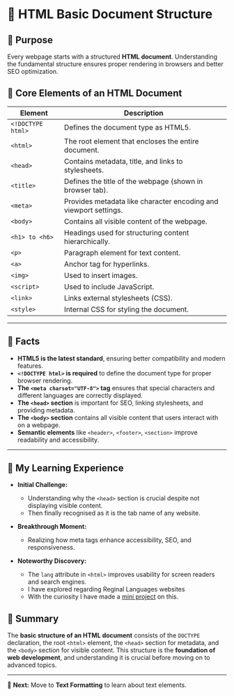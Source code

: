 # 📖 HTML Basic Document Structure

## 📌 Purpose

Every webpage starts with a structured **HTML document**. Understanding the fundamental structure ensures proper rendering in browsers and better SEO optimization.

## 📌 Core Elements of an HTML Document

| **Element**       | **Description**                                                  |
| ----------------- | ---------------------------------------------------------------- |
| `<!DOCTYPE html>` | Defines the document type as HTML5.                              |
| `<html>`          | The root element that encloses the entire document.              |
| `<head>`          | Contains metadata, title, and links to stylesheets.              |
| `<title>`         | Defines the title of the webpage (shown in browser tab).         |
| `<meta>`          | Provides metadata like character encoding and viewport settings. |
| `<body>`          | Contains all visible content of the webpage.                     |
| `<h1> to <h6>`    | Headings used for structuring content hierarchically.            |
| `<p>`             | Paragraph element for text content.                              |
| `<a>`             | Anchor tag for hyperlinks.                                       |
| `<img>`           | Used to insert images.                                           |
| `<script>`        | Used to include JavaScript.                                      |
| `<link>`          | Links external stylesheets (CSS).                                |
| `<style>`         | Internal CSS for styling the document.                           |

---

## 📌 Facts

- **HTML5 is the latest standard**, ensuring better compatibility and modern features.
- **`<!DOCTYPE html>` is required** to define the document type for proper browser rendering.
- **The `<meta charset="UTF-8">` tag** ensures that special characters and different languages are correctly displayed.
- **The `<head>` section** is important for SEO, linking stylesheets, and providing metadata.
- **The `<body>` section** contains all visible content that users interact with on a webpage.
- **Semantic elements** like `<header>`, `<footer>`, `<section>` improve readability and accessibility.

---

## 🚀 My Learning Experience

- **Initial Challenge:**

  - Understanding why the `<head>` section is crucial despite not displaying visible content.
  - Then finally recognised as it is the tab name of any website.

- **Breakthrough Moment:**

  - Realizing how meta tags enhance accessibility, SEO, and responsiveness.

- **Noteworthy Discovery:**
  - The `lang` attribute in `<html>` improves usability for screen readers and search engines.
  - I have explored regarding Reginal Languages websites
  - With the curiosity I have made a [mini project](https://github.com/jeffy-j1623/dev-portfolio/blob/main/mini-projects/my-1st-tamil-webpage.html) on this.

## 📌 Summary

The **basic structure of an HTML document** consists of the `DOCTYPE` declaration, the root `<html>` element, the `<head>` section for metadata, and the `<body>` section for visible content. This structure is the **foundation of web development**, and understanding it is crucial before moving on to advanced topics.

---

🚀 **Next:** Move to **Text Formatting** to learn about text elements.
